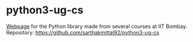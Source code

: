 # python3-ug-cs

[Webpage](https://sarthakmittal92.github.io/projects/aut22/python3-ug-cs/) for the Python library made from several courses at IIT Bombay.  
Repository: https://github.com/sarthakmittal92/python3-ug-cs